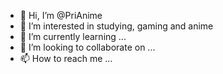 - 👋 Hi, I’m @PriAnime
- 👀 I’m interested in studying, gaming and anime
- 🌱 I’m currently learning ...
- 💞️ I’m looking to collaborate on ...
- 📫 How to reach me ...

<!---
PriAnime/PriAnime is a ✨ special ✨ repository because its `README.md` (this file) appears on your GitHub profile.
You can click the Preview link to take a look at your changes.
--->
